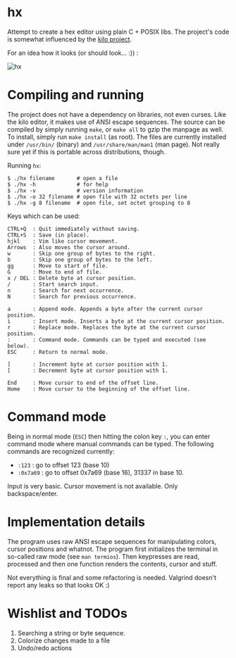 # hx
Attempt to create a hex editor using plain C + POSIX libs. The project's code
is somewhat influenced by the [kilo project](https://github.com/antirez/kilo).

For an idea how it looks (or should look... :)) :

![hx](http://i.imgur.com/EjQ5TeI.png)

# Compiling and running
The project does not have a dependency on libraries, not even curses. Like the
kilo editor, it makes use of ANSI escape sequences. The source can be compiled
by simply running `make`, or `make all` to gzip the manpage as well. To install,
simply run `make install` (as root). The files are currently installed under
`/usr/bin/` (binary) and `/usr/share/man/man1` (man page). Not really sure yet
if this is portable across distributions, though.

Running `hx`:

	$ ./hx filename       # open a file
	$ ./hx -h             # for help
	$ ./hx -v             # version information
	$ ./hx -o 32 filename # open file with 32 octets per line
	$ ./hx -g 8 filename  # open file, set octet grouping to 8

Keys which can be used:

    CTRL+Q  : Quit immediately without saving.
	CTRL+S  : Save (in place).
	hjkl    : Vim like cursor movement.
	Arrows  : Also moves the cursor around.
	w       : Skip one group of bytes to the right.
	b       : Skip one group of bytes to the left.
	gg      : Move to start of file.
	G       : Move to end of file.
	x / DEL : Delete byte at cursor position.
	/       : Start search input.
	n       : Search for next occurrence.
	N       : Search for previous occurrence.

	a       : Append mode. Appends a byte after the current cursor position.
	i       : Insert mode. Inserts a byte at the current cursor position.
	r       : Replace mode. Replaces the byte at the current cursor position.
	:       : Command mode. Commands can be typed and executed (see below).
	ESC     : Return to normal mode.

	]       : Increment byte at cursor position with 1.
	[       : Decrement byte at cursor position with 1.

	End     : Move cursor to end of the offset line.
	Home    : Move cursor to the beginning of the offset line.


# Command mode

Being in normal mode (`ESC`) then hitting the colon key `:`, you can enter command
mode where manual commands can be typed. The following commands are recognized currently:

* `:123`      : go to offset 123 (base 10)
* `:0x7a69`   : go to offset 0x7a69 (base 16), 31337 in base 10.

Input is very basic. Cursor movement is not available. Only backspace/enter.

# Implementation details
The program uses raw ANSI escape sequences for manipulating colors, cursor
positions and whatnot. The program first initializes the terminal in
so-called raw mode (see `man termios`). Then keypresses are read, processed
and then one function renders the contents, cursor and stuff.

Not everything is final and some refactoring is needed. Valgrind doesn't
report any leaks so that looks OK :)

# Wishlist and TODOs

1. Searching a string or byte sequence.
1. Colorize changes made to a file
1. Undo/redo actions
